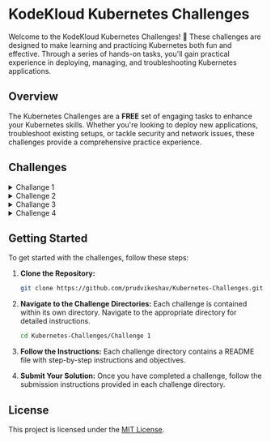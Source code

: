 
# KodeKloud Kubernetes Challenges

Welcome to the KodeKloud Kubernetes Challenges! 🚀 These challenges are designed to make learning and practicing Kubernetes both fun and effective. Through a series of hands-on tasks, you'll gain practical experience in deploying, managing, and troubleshooting Kubernetes applications.

## Overview

The Kubernetes Challenges are a **FREE** set of engaging tasks to enhance your Kubernetes skills. Whether you're looking to deploy new applications, troubleshoot existing setups, or tackle security and network issues, these challenges provide a comprehensive practice experience.

## Challenges


<details>
<summary>Challange 1</summary>

- [Jekyll Static Site Generator Deployment on Kubernetes](https://github.com/prudvikeshav/Kubernetes-Challenges/blob/main/Challange%201)

</details>

<details>
<summary>Challenge 2</summary>

- [Troubleshooting 2-node Kubernetes cluster and deploy an image gallery](https://github.com/prudvikeshav/Kubernetes-Challenges/blob/main/Challange%202)

</details>

<details>
<summary>Challange 3</summary>

- [Voting Portal Deployment on Kubernetes](https://github.com/prudvikeshav/Kubernetes-Challenges/blob/main/Challange%203)

</details>

<details>
<summary>Challenge 4</summary>

- [Build Redis Cluster](https://github.com/prudvikeshav/Kubernetes-Challenges/blob/main/Challange%204)

</details>

## Getting Started

To get started with the challenges, follow these steps:

1. **Clone the Repository:**

   ```bash
   git clone https://github.com/prudvikeshav/Kubernetes-Challenges.git
   ```

2. **Navigate to the Challenge Directories:**
   Each challenge is contained within its own directory. Navigate to the appropriate directory for detailed instructions.

   ```bash
   cd Kubernetes-Challenges/Challenge 1
   ```

3. **Follow the Instructions:**
   Each challenge directory contains a README file with step-by-step instructions and objectives.

4. **Submit Your Solution:**
   Once you have completed a challenge, follow the submission instructions provided in each challenge directory.

## License

This project is licensed under the [MIT License](LICENSE).
